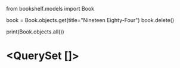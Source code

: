 from bookshelf.models import Book

book = Book.objects.get(title="Nineteen Eighty-Four")
book.delete()

print(Book.objects.all())
# <QuerySet []>